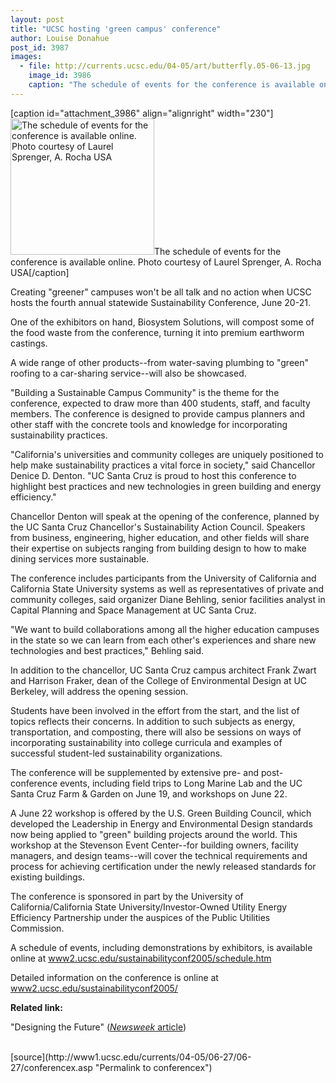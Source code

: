```yaml
---
layout: post
title: "UCSC hosting 'green campus' conference"
author: Louise Donahue
post_id: 3987
images:
  - file: http://currents.ucsc.edu/04-05/art/butterfly.05-06-13.jpg
    image_id: 3986
    caption: "The schedule of events for the conference is available online. Photo courtesy of Laurel Sprenger, A. Rocha USA"
---
```


[caption id="attachment_3986" align="alignright" width="230"]<a href="http://localhost/mysite/wp-content/uploads/2005/06/butterfly.05-06-13.jpg"><img class="size-full wp-image-3986" src="http://localhost/mysite/wp-content/uploads/2005/06/butterfly.05-06-13.jpg" alt="The schedule of events for the conference is available online. Photo courtesy of Laurel Sprenger, A. Rocha USA" width="230" height="218" /></a>The schedule of events for the conference is available online. Photo courtesy of Laurel Sprenger, A. Rocha USA[/caption]
<a name="content" id="content"></a>
<p>
  Creating "greener" campuses won't be all talk and no action when UCSC hosts the fourth annual statewide Sustainability Conference, June 20-21.
</p>
<p>
  One of the exhibitors on hand, Biosystem Solutions, will compost some of the food waste from the conference, turning it into premium earthworm castings.
</p>
<p>
  A wide range of other products--from water-saving plumbing to "green" roofing to a car-sharing service--will also be showcased.<br>
</p>
<p>
  "Building a Sustainable Campus Community" is the theme for the conference, expected to draw more than 400 students, staff, and faculty members. The conference is designed to provide campus planners and other staff with the concrete tools and knowledge for incorporating sustainability practices.<br>
</p>
<p>
  "California's universities and community colleges are uniquely positioned to help make sustainability practices a vital force in society," said Chancellor Denice D. Denton. "UC Santa Cruz is proud to host this conference to highlight best practices and new technologies in green building and energy efficiency."<br>
</p>
<p>
  Chancellor Denton will speak at the opening of the conference, planned by the UC Santa Cruz Chancellor's Sustainability Action Council. Speakers from business, engineering, higher education, and other fields will share their expertise on subjects ranging from building design to how to make dining services more sustainable.<br>
</p>
<p>
  The conference includes participants from the University of California and California State University systems as well as representatives of private and community colleges, said organizer Diane Behling, senior facilities analyst in Capital Planning and Space Management at UC Santa Cruz.<br>
</p>
<p>
  "We want to build collaborations among all the higher education campuses in the state so we can learn from each other's experiences and share new technologies and best practices," Behling said.<br>
</p>
<p>
  In addition to the chancellor, UC Santa Cruz campus architect Frank Zwart and Harrison Fraker, dean of the College of Environmental Design at UC Berkeley, will address the opening session.<br>
</p>
<p>
  Students have been involved in the effort from the start, and the list of topics reflects their concerns. In addition to such subjects as energy, transportation, and composting, there will also be sessions on ways of incorporating sustainability into college curricula and examples of successful student-led sustainability organizations.<br>
</p>
<p>
  The conference will be supplemented by extensive pre- and post-conference events, including field trips to Long Marine Lab and the UC Santa Cruz Farm &amp; Garden on June 19, and workshops on June 22.<br>
</p>
<p>
  A June 22 workshop is offered by the U.S. Green Building Council, which developed the Leadership in Energy and Environmental Design standards now being applied to "green" building projects around the world. This workshop at the Stevenson Event Center--for building owners, facility managers, and design teams--will cover the technical requirements and process for achieving certification under the newly released standards for existing buildings.<br>
</p>
<p>
  The conference is sponsored in part by the University of California/California State University/Investor-Owned Utility Energy Efficiency Partnership under the auspices of the Public Utilities Commission.<br>
</p>
<p>
  A schedule of events, including demonstrations by exhibitors, is available online at <a href="http://www2.ucsc.edu/sustainabilityconf2005/">www2.ucsc.edu/sustainabilityconf2005/schedule.htm</a><br>
</p>
<p>
  Detailed information on the conference is online at<br>
  <a href="http://www2.ucsc.edu/sustainabilityconf2005/">www2.ucsc.edu/sustainabilityconf2005/</a>
</p>
<p>
  <b>Related link:</b><br>
</p>
<p>
  "Designing the Future" (<a href="http://www.msnbc.msn.com/id/7773650/site/newsweek/%20"><i>Newsweek</i> article</a>)<br>
  <br>
</p>
[source](http://www1.ucsc.edu/currents/04-05/06-27/06-27/conferencex.asp "Permalink to conferencex")
